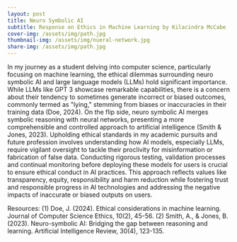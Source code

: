 ```yaml
---
layout: post
title: Neuro Symbolic AI
subtitle: Response on Ethics in Machine Learning by Kilacindra McCabe
cover-img: /assets/img/path.jpg
thumbnail-img: /assets/img/nueral-network.jpg
share-img: /assets/img/path.jpg
---
```


In my journey as a student delving into computer science, particularly focusing on machine learning, the ethical dilemmas surrounding neuro symbolic AI and large language models (LLMs) hold significant importance. While LLMs like GPT 3 showcase remarkable capabilities, there is a concern about their tendency to sometimes generate incorrect or biased outcomes, commonly termed as "lying," stemming from biases or inaccuracies in their training data (Doe, 2024). On the flip side, neuro symbolic AI merges symbolic reasoning with neural networks, presenting a more comprehensible and controlled approach to artificial intelligence (Smith & Jones, 2023). Upholding ethical standards in my academic pursuits and future profession involves understanding how AI models, especially LLMs, require vigilant oversight to tackle their proclivity for misinformation or fabrication of false data. Conducting rigorous testing, validation processes and continual monitoring before deploying these models for users is crucial to ensure ethical conduct in AI practices. This approach reflects values like transparency, equity, responsibility and harm reduction while fostering trust and responsible progress in AI technologies and addressing the negative impacts of inaccurate or biased outputs on users.

Resources:
(1)	Doe, J. (2024). Ethical considerations in machine learning. Journal of Computer Science Ethics, 10(2), 45-56.
(2)	Smith, A., & Jones, B. (2023). Neuro-symbolic AI: Bridging the gap between reasoning and learning. Artificial Intelligence Review, 30(4), 123-135.